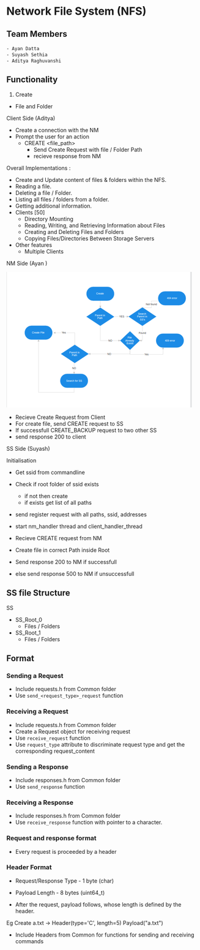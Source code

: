 # Network File System (NFS)

## Team Members

    - Ayan Datta
    - Suyash Sethia
    - Aditya Raghuvanshi

## Functionality

1. Create

- File and Folder

Client Side (Aditya)

- Create a connection with the NM
- Prompt the user for an action
  - CREATE <file_path>
    - Send Create Request with file / Folder Path
    - recieve response from NM

Overall Implementations :

- Create and Update content of files & folders within the NFS.
- Reading a file.
- Deleting a file / Folder.
- Listing all files / folders from a folder.
- Getting additional information.
- Clients [50]
  - Directory Mounting
  - Reading, Writing, and Retrieving Information about Files
  - Creating and Deleting Files and Folders
  - Copying Files/Directories Between Storage Servers
- Other features
  - Multiple Clients

NM Side (Ayan )

![Alt text](image.png)

- Recieve Create Request from Client
- For create file, send CREATE request to SS
- If successfull CREATE_BACKUP request to two other SS
- send response 200 to client

SS Side (Suyash)

Initialisation

- Get ssid from commandline
- Check if root folder of ssid exists
  - if not then create
  - if exists get list of all paths
- send register request with all paths, ssid, addresses
- start nm_handler thread and client_handler_thread

- Recieve CREATE request from NM
- Create file in correct Path inside Root
- Send response 200 to NM if successfull
- else send response 500 to NM if unsuccessfull

## SS file Structure

SS

- SS_Root_0
  - Files / Folders
- SS_Root_1
  - Files / Folders

## Format

### Sending a Request

- Include requests.h from Common folder
- Use `send_<request_type>_request` function

### Receiving a Request

- Include requests.h from Common folder
- Create a Request object for receiving request
- Use `receive_request` function
- Use `request_type` attribute to discriminate request type and get the corresponding request_content

### Sending a Response

- Include responses.h from Common folder
- Use `send_response` function

### Receiving a Response

- Include responses.h from Common folder
- Use `receive_response` function with pointer to a character.

### Request and response format

- Every request is proceeded by a header

### Header Format

- Request/Response Type - 1 byte (char)
- Payload Length - 8 bytes (uint64_t)

- After the request, payload follows, whose length is defined by the header.

Eg Create a.txt ->
Header(type='C', length=5)
Payload("a.txt")

- Include Headers from Common for functions for sending and receiving commands
